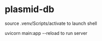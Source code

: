 # plasmid-db

source .venv/Scripts/activate to launch shell

uvicorn main:app --reload to run server